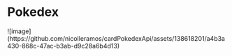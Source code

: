 <h1 text-align:"center">Pokedex</h1>
![image](https://github.com/nicolleramos/cardPokedexApi/assets/138618201/a4b3a430-868c-47ac-b3ab-d9c28a6b4d13)
